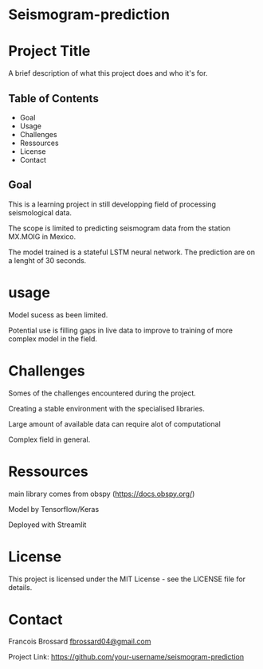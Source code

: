 # Seismogram-prediction

# Project Title

A brief description of what this project does and who it's for.

## Table of Contents

- Goal
- Usage
- Challenges
- Ressources
- License
- Contact

## Goal

This is a learning project in still developping field of processing seismological data.

The scope is limited to predicting seismogram data from the station MX.MOIG in Mexico.

The model trained is a stateful LSTM neural network. The prediction are on a lenght of 30 seconds.

# usage
Model sucess as been limited.

Potential use is filling gaps in live data to improve to training of more complex model in the field.

# Challenges
Somes of the challenges encountered during the project.

Creating a stable environment with the specialised libraries.

Large amount of available data can require alot of computational

Complex field in general.

# Ressources
main library comes from obspy (https://docs.obspy.org/)

Model by Tensorflow/Keras

Deployed with Streamlit


# License
This project is licensed under the MIT License - see the LICENSE file for details.

# Contact
Francois Brossard 
fbrossard04@gmail.com

Project Link: https://github.com/your-username/seismogram-prediction
